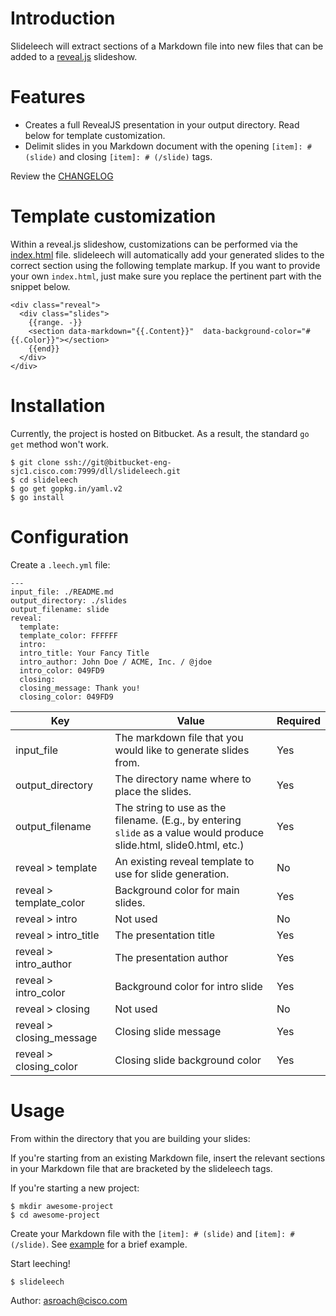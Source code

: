 # Introduction

Slideleech will extract sections of a Markdown file into new files that can be
added to a [reveal.js](https://github.com/hakimel/reveal.js) slideshow.

# Features

* Creates a full RevealJS presentation in your output directory.  Read below for template customization.
* Delimit slides in you Markdown document with the opening `[item]: # (slide)` and closing `[item]: # (/slide)` tags.

Review the [CHANGELOG](CHANGELOG.md)

# Template customization

Within a reveal.js slideshow, customizations can be performed via the [index.html](https://github.com/hakimel/reveal.js/blob/master/index.html) file.  slideleech will automatically add your generated slides to the correct section using the following template markup.  If you want to provide your own `index.html`, just make sure you replace the pertinent part with the snippet below.

```
<div class="reveal">
  <div class="slides">
    {{range. -}}
    <section data-markdown="{{.Content}}"  data-background-color="#{{.Color}}"></section>
    {{end}}
  </div>
</div>
```

# Installation

Currently, the project is hosted on Bitbucket.  As a result, the standard `go get` method won't work.

```
$ git clone ssh://git@bitbucket-eng-sjc1.cisco.com:7999/dll/slideleech.git
$ cd slideleech
$ go get gopkg.in/yaml.v2
$ go install
```

# Configuration

Create a `.leech.yml` file:

```
---
input_file: ./README.md
output_directory: ./slides
output_filename: slide
reveal:
  template:
  template_color: FFFFFF
  intro:
  intro_title: Your Fancy Title
  intro_author: John Doe / ACME, Inc. / @jdoe
  intro_color: 049FD9
  closing:
  closing_message: Thank you!
  closing_color: 049FD9
```

| Key           | Value       | Required  |
| ------------- | ----------- | --------- |
| input_file    | The markdown file that you would like to generate slides from. | Yes |
| output_directory      | The directory name where to place the slides.      |   Yes |
| output_filename | The string to use as the filename. (E.g., by entering `slide` as a value would produce slide.html, slide0.html, etc.)     |    Yes |
| reveal > template | An existing reveal template to use for slide generation.      |    No |
| reveal > template_color | Background color for main slides.     |    Yes |
| reveal > intro | Not used      |    No |
| reveal > intro_title | The presentation title |    Yes |
| reveal > intro_author | The presentation author |    Yes |
| reveal > intro_color | Background color for intro slide |    Yes |
| reveal > closing | Not used      |    No |
| reveal > closing_message | Closing slide message     |    Yes |
| reveal > closing_color | Closing slide background color      |    Yes |


# Usage

From within the directory that you are building your slides:

If you're starting from an existing Markdown file, insert the relevant sections in your Markdown file that are bracketed by the slideleech tags.

If you're starting a new project:

```
$ mkdir awesome-project
$ cd awesome-project
```

Create your Markdown file with the `[item]: # (slide)` and `[item]: # (/slide)`.  See [example](mocks/test.md) for a brief example.

Start leeching!

```
$ slideleech

```


Author: asroach@cisco.com
